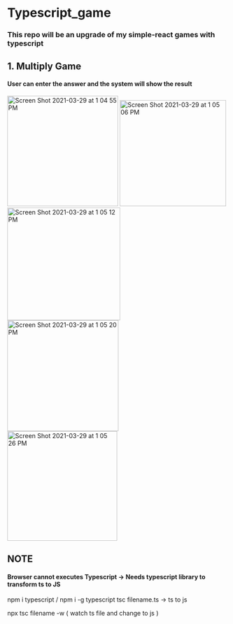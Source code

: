 # Typescript_game

### This repo will be an upgrade of my simple-react games with typescript



## 1. Multiply Game

#### User can enter the answer and the system will show the result

<img width="253" alt="Screen Shot 2021-03-29 at 1 04 55 PM" src="https://user-images.githubusercontent.com/80735153/112873350-86ba2000-908f-11eb-90e9-2387cd84498f.png">
<img width="243" alt="Screen Shot 2021-03-29 at 1 05 06 PM" src="https://user-images.githubusercontent.com/80735153/112873353-86ba2000-908f-11eb-90f1-1d5827f48ade.png">
<img width="258" alt="Screen Shot 2021-03-29 at 1 05 12 PM" src="https://user-images.githubusercontent.com/80735153/112873354-8752b680-908f-11eb-8a53-7ca6280b45e9.png">
<img width="254" alt="Screen Shot 2021-03-29 at 1 05 20 PM" src="https://user-images.githubusercontent.com/80735153/112873355-8752b680-908f-11eb-9807-2ec0195b7983.png">
<img width="251" alt="Screen Shot 2021-03-29 at 1 05 26 PM" src="https://user-images.githubusercontent.com/80735153/112873356-8752b680-908f-11eb-9ad4-c8dae0819f1f.png">




## NOTE

#### Browser cannot executes Typescript -> Needs typescript library to transform ts to JS
npm i typescript / npm i -g typescript
tsc filename.ts
-> ts to js

npx tsc filename -w ( watch ts file and change to js )

